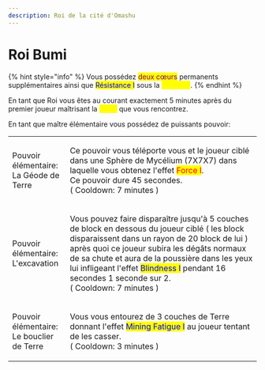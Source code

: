 ```yaml
---
description: Roi de la cité d'Omashu
---
```


# Roi Bumi

{% hint style="info" %}
Vous possédez <mark style="color:purple;">deux cœurs</mark> permanents supplémentaires ainsi que <mark style="color:blue;">Résistance I</mark> sous la <mark style="color:yellow;">**Moisson**</mark>.
{% endhint %}

En tant que Roi vous êtes au courant exactement 5 minutes après du premier joueur maîtrisant la <mark style="color:yellow;">**Terre**</mark> que vous rencontrez.

En tant que maître élémentaire vous possédez de puissants pouvoir:

|                                                     |                                                                                                                                                                                                                                                                                                                                                                                              |
| --------------------------------------------------- | -------------------------------------------------------------------------------------------------------------------------------------------------------------------------------------------------------------------------------------------------------------------------------------------------------------------------------------------------------------------------------------------- |
| <p>Pouvoir élémentaire:<br>La Géode de Terre</p>    | <p>Ce pouvoir vous téléporte vous et le joueur ciblé dans une Sphère de Mycélium (7X7X7) dans laquelle vous obtenez l'effet <mark style="color:red;">Force I</mark>.<br>Ce pouvoir dure 45 secondes.<br>( Cooldown: 7 minutes )</p>                                                                                                                                                          |
| <p>Pouvoir élémentaire:<br>L'excavation</p>         | <p>Vous pouvez faire disparaître jusqu'à 5 couches de block en dessous du joueur ciblé ( les block disparaissent dans un rayon de 20 block de lui ) après quoi ce joueur subira les dégâts normaux de sa chute et aura de la poussière dans les yeux lui infligeant l'effet <mark style="color:blue;">Blindness I</mark> pendant 16 secondes 1 seconde sur 2.<br>( Cooldown: 7 minutes )</p> |
| <p>Pouvoir élémentaire:<br>Le bouclier de Terre</p> | <p>Vous vous entourez de 3 couches de Terre donnant l'effet <mark style="color:blue;">Mining Fatigue I</mark> au joueur tentant de les casser. <br>( Cooldown: 3 minutes )</p>                                                                                                                                                                                                               |

<figure><img src="https://comicvine.gamespot.com/a/uploads/scale_small/1/10390/336297-85020-king-bumi.jpg" alt=""><figcaption></figcaption></figure>

